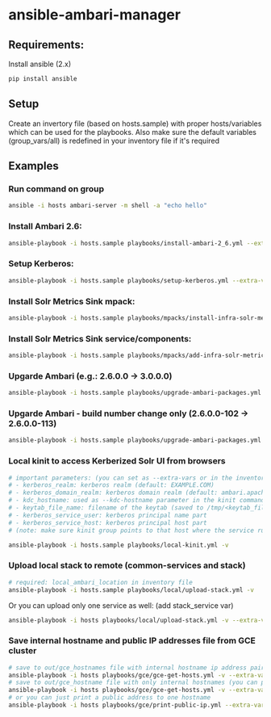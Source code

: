 # ansible-ambari-manager

## Requirements:

Install ansible (2.x) 
```bash
pip install ansible
```
## Setup

Create an invertory file (based on hosts.sample) with proper hosts/variables which can be used for the playbooks.
Also make sure the default variables (group_vars/all) is redefined in your inventory file if it's required

## Examples

### Run command on group
```bash
ansible -i hosts ambari-server -m shell -a "echo hello"
```

### Install Ambari 2.6:
```bash
ansible-playbook -i hosts.sample playbooks/install-ambari-2_6.yml --extra-vars "ambari_build_number=103"
```

### Setup Kerberos:
```bash
ansible-playbook -i hosts.sample playbooks/setup-kerberos.yml --extra-vars "kerberos_domain_realm=ambari.apache.org"
```

### Install Solr Metrics Sink mpack:
```bash
ansible-playbook -i hosts.sample playbooks/mpacks/install-infra-solr-metrics-mpack.yml
```

### Install Solr Metrics Sink service/components:
```bash
ansible-playbook -i hosts.sample playbooks/mpacks/add-infra-solr-metrics-mpack.yml
```

### Upgarde Ambari (e.g.: 2.6.0.0 -> 3.0.0.0)
```bash
ansible-playbook -i hosts.sample playbooks/upgrade-ambari-packages.yml -v --extra-vars "ambari_base_url=http://s3.amazonaws.com/dev.hortonworks.com/ambari/centos6/3.x/BUILDS/3.0.0.0-1116 ambari_version=3.0.0.0 ambari_build_number=1116"
```

### Upgarde Ambari - build number change only (2.6.0.0-102 -> 2.6.0.0-113)
```bash
ansible-playbook -i hosts.sample playbooks/upgrade-ambari-packages.yml -v --extra-vars "ambari_base_url=http://s3.amazonaws.com/dev.hortonworks.com/ambari/centos6/2.x/BUILDS/2.6.0.0-113 ambari_version=2.6.0.0 ambari_build_number=113 skip_ambari_server_upgrade_command=True"
```
### Local kinit to access Kerberized Solr UI from browsers
```bash
# important parameters: (you can set as --extra-vars or in the inventory file)
# - kerberos_realm: kerberos realm (default: EXAMPLE.COM)
# - kerberos_domain_realm: kerberos domain realm (default: ambari.apache.org)
# - kdc_hostname: used as --kdc-hostname parameter in the kinit command
# - keytab_file_name: filename of the keytab (saved to /tmp/<keytab_file_name>)
# - kerberos_service_user: kerberos principal name part
# - kerberos_service_host: kerberos principal host part
# (note: make sure kinit group points to that host where the service running)

ansible-playbook -i hosts.sample playbooks/local-kinit.yml -v
```

### Upload local stack to remote (common-services and stack)
```bash
# required: local_ambari_location in inventory file
ansible-playbook -i hosts.sample playbooks/local/upload-stack.yml -v
```
Or you can upload only one service as well: (add stack_service var)
```bash
ansible-playbook -i hosts playbooks/local/upload-stack.yml -v --extra-vars "stack_service=AMBARI_INFRA"
```

### Save internal hostname and public IP addresses file from GCE cluster
```bash
# save to out/gce_hostnames file with internal hostname ip address pairs (you can put that into /etc/hosts)
ansible-playbook -i hosts playbooks/gce/gce-get-hosts.yml -v --extra-vars="gce_cluster_name=mycluster"
# save to out/gce_hostname file with only internal hostnames (you can put that into your inventory file)
ansible-playbook -i hosts playbooks/gce/gce-get-hosts.yml -v --extra-vars="gce_cluster_name=perf-solr gce_only_internal_address=true"
# or you can just print a public address to one hostname
ansible-playbook -i hosts playbooks/gce/print-public-ip.yml --extra-vars="gce_cluster_name=mycluster gce_hostname=hostname.internal"
```

